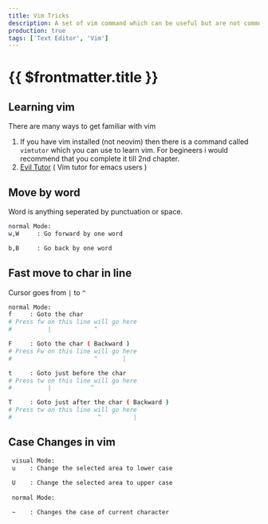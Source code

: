 ```yaml
---
title: Vim Tricks
description: A set of vim command which can be useful but are not commonly found
production: true
tags: ['Text Editor', 'Vim']
---
```


# {{ $frontmatter.title }}
## Learning vim
There are many ways to get familiar with vim
1. If you have vim installed (not neovim) then there is a command called `vimtutor` which you can use to learn vim.
   For begineers i would recommend that you complete it till 2nd chapter.
2. [Evil Tutor](/guide/Emacs/GettingStarted.md) ( Vim tutor for emacs users )

## Move by word
Word is anything seperated by punctuation or space.
```sh
normal Mode:
w,W     : Go forward by one word

b,B     : Go back by one word
```

## Fast move to char in line
Cursor goes from `|` to `^`
```sh
normal Mode:
f     : Goto the char
# Press fw on this line will go here
#          |            ^

F     : Goto the char ( Backward )
# Press Fw on this line will go here
#                       ^       |

t     : Goto just before the char
# Press tw on this line will go here
#          |           ^

T     : Goto just after the char ( Backward )
# Press tw on this line will go here
#                        ^         |
```

## Case Changes in vim
```sh
 visual Mode:
 u    : Change the selected area to lower case
 
 U    : Change the selected area to upper case
 
 normal Mode:

 ~    : Changes the case of current character
```
